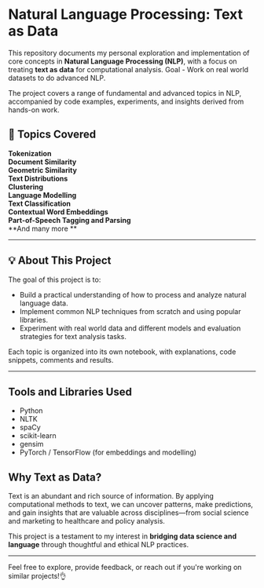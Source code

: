 # Natural Language Processing: Text as Data

This repository documents my personal exploration and implementation of core concepts in **Natural Language Processing (NLP)**, with a focus on treating **text as data** for computational analysis. Goal - Work on real world datasets to do advanced NLP.

The project covers a range of fundamental and advanced topics in NLP, accompanied by code examples, experiments, and insights derived from hands-on work.

## 📝 Topics Covered
 
**Tokenization**  
**Document Similarity**  
**Geometric Similarity**  
**Text Distributions**  
**Clustering**  
**Language Modelling**  
**Text Classification**  
**Contextual Word Embeddings**  
**Part-of-Speech Tagging and Parsing**  
**And many more **

---

## 💡 About This Project

The goal of this project is to:

- Build a practical understanding of how to process and analyze natural language data.
- Implement common NLP techniques from scratch and using popular libraries.
- Experiment with real world data and different models and evaluation strategies for text analysis tasks.


Each topic is organized into its own notebook, with explanations, code snippets, comments and results.

---

## Tools and Libraries Used

- Python  
- NLTK  
- spaCy  
- scikit-learn  
- gensim  
- PyTorch / TensorFlow (for embeddings and modelling)

## Why Text as Data?

Text is an abundant and rich source of information. By applying computational methods to text, we can uncover patterns, make predictions, and gain insights that are valuable across disciplines—from social science and marketing to healthcare and policy analysis.

This project is a testament to my interest in **bridging data science and language** through thoughtful and ethical NLP practices.

---

Feel free to explore, provide feedback, or reach out if you're working on similar projects!👌



